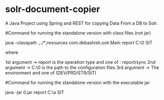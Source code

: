 # solr-document-copier
A Java Project using Spring and REST for copying Data From a DB to Solr.

#Command for running the standalone version with class files (not jar)

java -classpath .;./*;resources com.debashish.solr.Main report C:\0 SIT

where

1st argument -> report is the operation type and one of : report/sync
2nd argument -> C:\0 is the path to the configuration files
3rd argument -> The environment and one of (DEV/PRD/STR/SIT)



#Command for running the standalone version with the executable jar

java -jar 0.jar report C:\a SIT